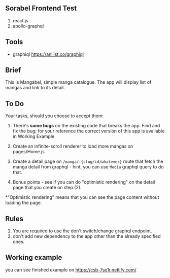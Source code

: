 ## Sorabel Frontend Test

1. react.js
2. apollo-graphql

## Tools

- graphiql https://anilist.co/graphiql

## Brief

This is Mangabel, simple manga catalogue. The app will display list of mangas and link to its detail.

## To Do
Your tasks, should you choose to accept them:

1. There's **some bugs** on the existing code that breaks the app. Find and fix the bug; for your reference the correct version of this app is available in Working Example

2. Create an infinite-scroll renderer to load more mangas on pages/Home.js

3. Create a detail page on `/manga/:{slug/id/whatever}` route that fetch the manga detail from graphql - hint, you can use `Media` graphql query to do that.

4. Bonus points - see if you can do "optimistic rendering" on the detail page that you create on step (2).

\*"Optimistic rendering" means that you can see the page content without loading the page.

## Rules

1. You are required to use the don't switch/change graphql endpoint.
2. don't add new dependency to the app other than the already specified ones.

## Working example

you can see finished example on https://csb-7se1r.netlify.com/
